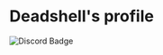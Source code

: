 <h1>Deadshell's profile</h1>

![Discord Badge](https://img.shields.io/twitter/url?label=Discord&logo=Discord&logoColor=738ADB&style=flat-square&url=https%3A%2F%2Fdiscord.com%2Fusers%2F524931419915550720)
